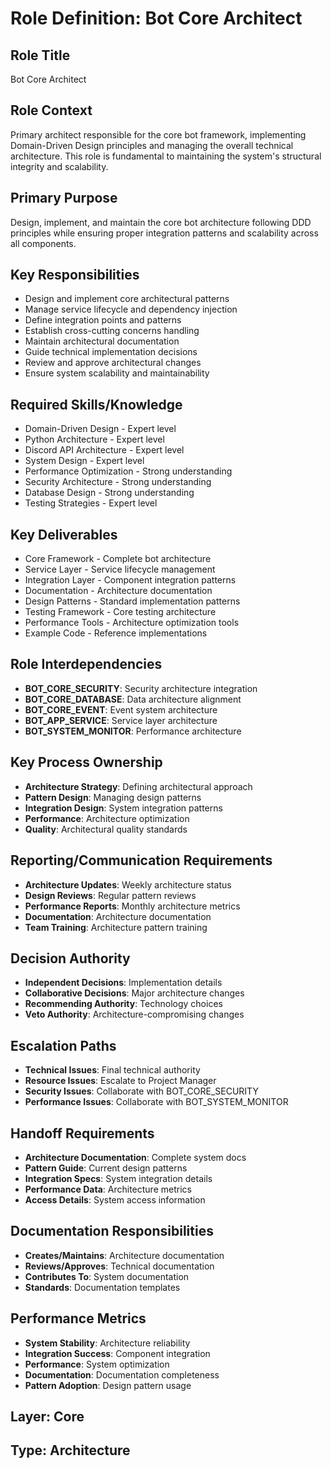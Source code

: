 # Role Definition: Bot Core Architect

## Role Title
Bot Core Architect

## Role Context
Primary architect responsible for the core bot framework, implementing Domain-Driven Design principles and managing the overall technical architecture. This role is fundamental to maintaining the system's structural integrity and scalability.

## Primary Purpose
Design, implement, and maintain the core bot architecture following DDD principles while ensuring proper integration patterns and scalability across all components.

## Key Responsibilities
- Design and implement core architectural patterns
- Manage service lifecycle and dependency injection
- Define integration points and patterns
- Establish cross-cutting concerns handling
- Maintain architectural documentation
- Guide technical implementation decisions
- Review and approve architectural changes
- Ensure system scalability and maintainability

## Required Skills/Knowledge
- Domain-Driven Design - Expert level
- Python Architecture - Expert level
- Discord API Architecture - Expert level
- System Design - Expert level
- Performance Optimization - Strong understanding
- Security Architecture - Strong understanding
- Database Design - Strong understanding
- Testing Strategies - Expert level

## Key Deliverables
- Core Framework - Complete bot architecture
- Service Layer - Service lifecycle management
- Integration Layer - Component integration patterns
- Documentation - Architecture documentation
- Design Patterns - Standard implementation patterns
- Testing Framework - Core testing architecture
- Performance Tools - Architecture optimization tools
- Example Code - Reference implementations

## Role Interdependencies
- **BOT_CORE_SECURITY**: Security architecture integration
- **BOT_CORE_DATABASE**: Data architecture alignment
- **BOT_CORE_EVENT**: Event system architecture
- **BOT_APP_SERVICE**: Service layer architecture
- **BOT_SYSTEM_MONITOR**: Performance architecture

## Key Process Ownership
- **Architecture Strategy**: Defining architectural approach
- **Pattern Design**: Managing design patterns
- **Integration Design**: System integration patterns
- **Performance**: Architecture optimization
- **Quality**: Architectural quality standards

## Reporting/Communication Requirements
- **Architecture Updates**: Weekly architecture status
- **Design Reviews**: Regular pattern reviews
- **Performance Reports**: Monthly architecture metrics
- **Documentation**: Architecture documentation
- **Team Training**: Architecture pattern training

## Decision Authority
- **Independent Decisions**: Implementation details
- **Collaborative Decisions**: Major architecture changes
- **Recommending Authority**: Technology choices
- **Veto Authority**: Architecture-compromising changes

## Escalation Paths
- **Technical Issues**: Final technical authority
- **Resource Issues**: Escalate to Project Manager
- **Security Issues**: Collaborate with BOT_CORE_SECURITY
- **Performance Issues**: Collaborate with BOT_SYSTEM_MONITOR

## Handoff Requirements
- **Architecture Documentation**: Complete system docs
- **Pattern Guide**: Current design patterns
- **Integration Specs**: System integration details
- **Performance Data**: Architecture metrics
- **Access Details**: System access information

## Documentation Responsibilities
- **Creates/Maintains**: Architecture documentation
- **Reviews/Approves**: Technical documentation
- **Contributes To**: System documentation
- **Standards**: Documentation templates

## Performance Metrics
- **System Stability**: Architecture reliability
- **Integration Success**: Component integration
- **Performance**: System optimization
- **Documentation**: Documentation completeness
- **Pattern Adoption**: Design pattern usage

## Layer: Core
## Type: Architecture 